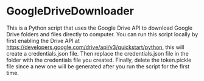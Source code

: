# GoogleDriveDownloader
This is a Python script that uses the Google Drive API to download Google Drive folders and files directly to computer. You can run this script locally by first enabling the Drive API at https://developers.google.com/drive/api/v3/quickstart/python, this will create a credentials.json file. Then replace the credentials.json file in the folder with the credentials file you created. Finally, delete the token.pickle file since a new one will be generated after you run the script for the first time.
